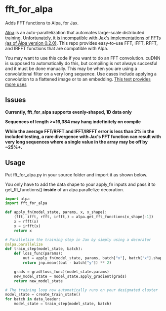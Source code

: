 # fft_for_alpa
Adds FFT functions to Alpa, for Jax.

[Alpa](https://github.com/alpa-projects/alpa) is an auto-parallelization that automates large-scale distributed training. [Unfortunately, it is incompatible with Jax's implementations of FFTs (as of Alpa version 0.2.0)](https://github.com/alpa-projects/alpa/issues/713). This repo provides easy-to-use FFT, IFFT, RFFT, and IRFFT functions that are compatible with Alpa.

You may want to use this code if you want to do an FFT convolution. cuDNN is supposed to automatically do this, but compiling is not always succesful and it must be done manually.
This may be when you are using a convolutional filter on a very long sequence. Use cases include applying a convolution to a flattened image or to an embedding. [This text provides more uses](https://www.analog.com/media/en/technical-documentation/dsp-book/dsp_book_ch18.pdf)

## Issues

**Currently, fft_for_alpa supports evenly-shaped, 1D data only**

**Sequences of length >=16,384 may hang indefinitely on compile**

**While the average FFT/RFFT and IFFT/IRFFT error is less than 2% in the included testing, a rare divergence with Jax's FFT function can result with very long sequences where a single value in the array may be off by ~25%+.**

## Usage
Put fft_for_alpa.py in your source folder and import it as shown below.

You only have to add the data shape to your apply_fn inputs and pass it to get_fft_functions() **inside** of an alpa.parallelize decoration. 


```python
import alpa
import fft_for_alpa

def apply_fn(model_state, params, x, x_shape):
    (fft, ifft, rfft, irfft,) = alpa.get_fft_functions(x_shape[-1])
    x = rfft(x)
    x = irfft(x)
    return x    

# Parallelize the training step in Jax by simply using a decorator
@alpa.parallelize
def train_step(model_state, batch):
    def loss_func(params):
        out = apply_fn(model_state, params, batch["x"], batch["x"].shape) # Add the shape as an argument to the model
        return jnp.mean((out - batch["y"]) ** 2)

    grads = grad(loss_func)(model_state.params)
    new_model_state = model_state.apply_gradient(grads)
    return new_model_state

# The training loop now automatically runs on your designated cluster
model_state = create_train_state()
for batch in data_loader:
    model_state = train_step(model_state, batch)
```
